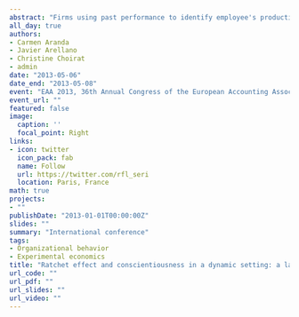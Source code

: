 ```yaml
---
abstract: "Firms using past performance to identify employee's productivity and to revise targets face an adverse incentive problem. When future targets are ratcheted up for good past performance, agency theory predicts that employees remunerated with budget-based contracts have all the same inclination to opportunism and consequently they all opt not to exert their full effort, in what is called ratchet effect. In this paper, we conduct a multi-period laboratory experiment to examine if and to what extent employees' opportunistic reaction depends on personal traits, as documented by personality and organizational studies. We namely find that high conscientious individuals exhibit a lower ratchet effect, or equivalently, a higher level of effort and performance, than low conscientious individuals. Important implications not yet explored follow in the optimal design of incentive contracts: standardized budget-based contracts are no longer the first-best for all employees. Rather, customizing the contract's feature to match personality traits motivates employees to do their best. In this direction, this paper finally explores some of these features that could be modified in the attempt to tailor incentive contracts."
all_day: true
authors:
- Carmen Aranda
- Javier Arellano
- Christine Choirat
- admin
date: "2013-05-06"
date_end: "2013-05-08"
event: "EAA 2013, 36th Annual Congress of the European Accounting Association"
event_url: ""
featured: false
image:
  caption: ''
  focal_point: Right
links:
- icon: twitter
  icon_pack: fab
  name: Follow
  url: https://twitter.com/rfl_seri
  location: Paris, France
math: true
projects:
- ""
publishDate: "2013-01-01T00:00:00Z"
slides: ""
summary: "International conference"
tags:
- Organizational behavior
- Experimental economics
title: "Ratchet effect and conscientiousness in a dynamic setting: a laboratory experiment"
url_code: ""
url_pdf: ""
url_slides: ""
url_video: ""
---
```

